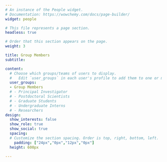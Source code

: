 ```yaml
---
# An instance of the People widget.
# Documentation: https://wowchemy.com/docs/page-builder/
widget: people

# This file represents a page section.
headless: true

# Order that this section appears on the page.
weight: 3

title: Group Members
subtitle:

content:
  # Choose which groups/teams of users to display.
  #   Edit `user_groups` in each user's profile to add them to one or more of these groups.
  user_groups:
  - Group Members
  # - Principal Investigator
  # - Postdoctoral Scientists
  # - Graduate Students
  # - Undergraduate Interns
  # - Researchers
design:
  show_interests: false
  show_role: true
  show_social: true
  spacing:
  # Customize the section spacing. Order is top, right, bottom, left.
    padding: ["24px","0px","12px","0px"]
  height: 600px
  
---
```

